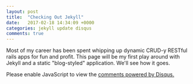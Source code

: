```yaml
---
layout: post
title:  "Checking Out Jekyll"
date:   2017-02-18 14:34:09 +0000
categories: jekyll update disqus
comments: true
---
```


Most of my career has been spent whipping up dynamic CRUD-y RESTful rails apps
for fun and profit. This page will be my first play around with Jekyll and a static
"blog-styled" application. We'll see how it goes.

<!-- {% if page.comments %} -->
<div id="disqus_thread"></div>
<script>

/**
*  RECOMMENDED CONFIGURATION VARIABLES: EDIT AND UNCOMMENT THE SECTION BELOW TO INSERT DYNAMIC VALUES FROM YOUR PLATFORM OR CMS.
*  LEARN WHY DEFINING THESE VARIABLES IS IMPORTANT: https://disqus.com/admin/universalcode/#configuration-variables*/
/*
var disqus_config = function () {
this.page.url = PAGE_URL;  // Replace PAGE_URL with your page's canonical URL variable
this.page.identifier = PAGE_IDENTIFIER; // Replace PAGE_IDENTIFIER with your page's unique identifier variable
};

(function() { // DON'T EDIT BELOW THIS LINE
var d = document, s = d.createElement('script');
s.src = 'https://schwad-github-io.disqus.com/embed.js';
s.setAttribute('data-timestamp', +new Date());
(d.head || d.body).appendChild(s);
})();
</script>
<noscript>Please enable JavaScript to view the <a href="https://disqus.com/?ref_noscript">comments powered by Disqus.</a></noscript>

<!-- {% endif %} -->
